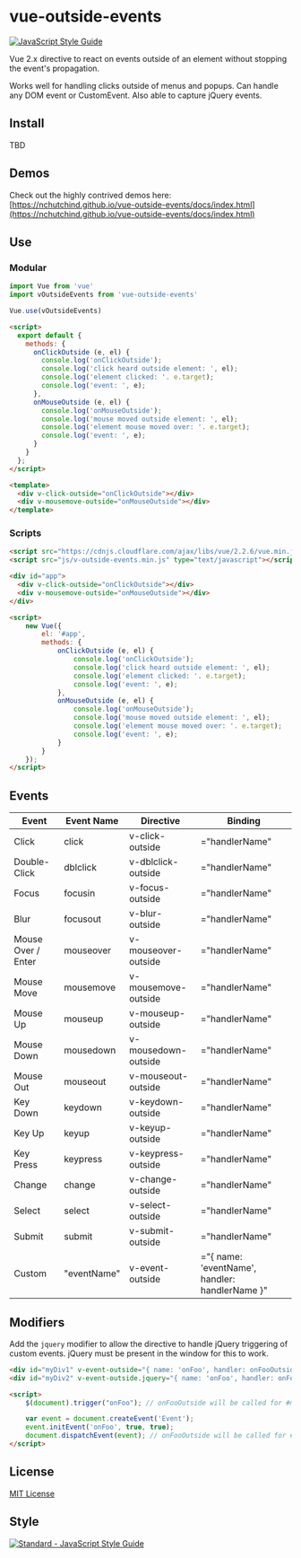 # vue-outside-events

[![JavaScript Style Guide](https://img.shields.io/badge/code_style-standard-brightgreen.svg)](https://standardjs.com)

Vue 2.x directive to react on events outside of an element without stopping the event's propagation.

Works well for handling clicks outside of menus and popups. Can handle any DOM event or CustomEvent. Also able to capture jQuery events.

## Install
TBD

## Demos
Check out the highly contrived demos here: [https://nchutchind.github.io/vue-outside-events/docs/index.html](https://nchutchind.github.io/vue-outside-events/docs/index.html)

## Use

### Modular
```js
import Vue from 'vue'
import vOutsideEvents from 'vue-outside-events'

Vue.use(vOutsideEvents)
```

```html
<script>
  export default {
    methods: {
      onClickOutside (e, el) {
        console.log('onClickOutside');
        console.log('click heard outside element: ', el);
        console.log('element clicked: '. e.target);
        console.log('event: ', e);
      },
      onMouseOutside (e, el) {
        console.log('onMouseOutside');
        console.log('mouse moved outside element: ', el);
        console.log('element mouse moved over: '. e.target);
        console.log('event: ', e);
      }
    }
  };
</script>

<template>
  <div v-click-outside="onClickOutside"></div>
  <div v-mousemove-outside="onMouseOutside"></div>
</template>
```

### Scripts
```html
<script src="https://cdnjs.cloudflare.com/ajax/libs/vue/2.2.6/vue.min.js" type="text/javascript"></script>
<script src="js/v-outside-events.min.js" type="text/javascript"></script>

<div id="app">
  <div v-click-outside="onClickOutside"></div>
  <div v-mousemove-outside="onMouseOutside"></div>
</div>

<script>
	new Vue({
		el: '#app',
		methods: {
			onClickOutside (e, el) {
				console.log('onClickOutside');
				console.log('click heard outside element: ', el);
				console.log('element clicked: '. e.target);
				console.log('event: ', e);
			},
			onMouseOutside (e, el) {
				console.log('onMouseOutside');
				console.log('mouse moved outside element: ', el);
				console.log('element mouse moved over: '. e.target);
				console.log('event: ', e);
			}
		}
	});
</script>
```

## Events
| Event              | Event Name  | Directive            | Binding                                        |
| ------------------ | ----------- | -------------------- | ---------------------------------------------- |
| Click              | click       | v-click-outside      | ="handlerName"                                 |
| Double-Click       | dblclick    | v-dblclick-outside   | ="handlerName"                                 |
| Focus              | focusin     | v-focus-outside      | ="handlerName"                                 |
| Blur               | focusout    | v-blur-outside       | ="handlerName"                                 |
| Mouse Over / Enter | mouseover   | v-mouseover-outside  | ="handlerName"                                 |
| Mouse Move         | mousemove   | v-mousemove-outside  | ="handlerName"                                 |
| Mouse Up           | mouseup     | v-mouseup-outside    | ="handlerName"                                 |
| Mouse Down         | mousedown   | v-mousedown-outside  | ="handlerName"                                 |
| Mouse Out          | mouseout    | v-mouseout-outside   | ="handlerName"                                 |
| Key Down           | keydown     | v-keydown-outside    | ="handlerName"                                 |
| Key Up             | keyup       | v-keyup-outside      | ="handlerName"                                 |
| Key Press          | keypress    | v-keypress-outside   | ="handlerName"                                 |
| Change             | change      | v-change-outside     | ="handlerName"                                 |
| Select             | select      | v-select-outside     | ="handlerName"                                 |
| Submit             | submit      | v-submit-outside     | ="handlerName"                                 |
| Custom             | "eventName" | v-event-outside      | ="{ name: 'eventName', handler: handlerName }" |

## Modifiers
Add the `jquery` modifier to allow the directive to handle jQuery triggering of custom events. jQuery must be present in the window for this to work.

```html
<div id="myDiv1" v-event-outside="{ name: 'onFoo', handler: onFooOutside }"></div>
<div id="myDiv2" v-event-outside.jquery="{ name: 'onFoo', handler: onFooOutside }"></div>

<script>
	$(document).trigger("onFoo"); // onFooOutside will be called for #myDiv2, but not #myDiv1

	var event = document.createEvent('Event');
	event.initEvent('onFoo', true, true);
	document.dispatchEvent(event); // onFooOutside will be called for #myDiv1 and #myDiv2
</script>
```

## License
[MIT License](https://github.com/nchutchind/vue-outside-events/blob/master/LICENSE)

## Style
[![Standard - JavaScript Style Guide](https://cdn.rawgit.com/feross/standard/master/badge.svg)](https://github.com/feross/standard)

